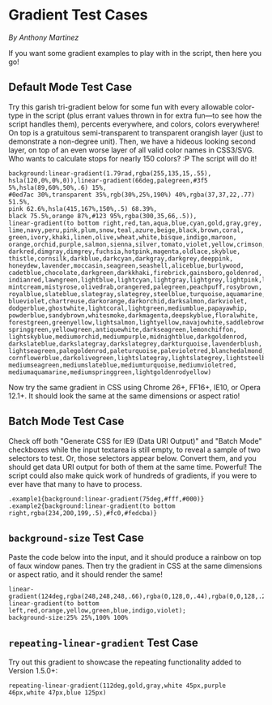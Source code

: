<h1>Gradient Test Cases</h1>
<p><em>By Anthony Martinez</em>
<p>If you want some gradient examples to play with in the script, then here you go!</p>
<h2>Default Mode Test Case</h2>
<p>Try this garish tri-gradient below for some fun with every allowable color-type in the script (plus errant values thrown in for extra fun&#8212;to see how the script handles them), percents everywhere, and colors, colors everywhere! On top is a gratuitous semi-transparent to transparent orangish layer (just to demonstrate a non-degree unit). Then, we have a hideous looking second layer, on top of an even worse layer of all valid color names in CSS3/SVG. Who wants to calculate stops for nearly 150 colors? :P The script will do it!</p>

<pre><code>background:linear-gradient(1.79rad,rgba(255,135,15,.55),
hsla(120,0%,0%,0)),linear-gradient(66deg,palegreen,#3f5 5%,hsla(89,60%,50%,.6) 15%,
#0ed7ac 30%,transparent 35%,rgb(30%,25%,190%) 40%,rgba(37,37,22,.77) 51.5%,
pink 62.6%,hsla(415,167%,150%,.5) 68.39%,
black 75.5%,orange 87%,#123 95%,rgba(300,35,66,.5)),
linear-gradient(to bottom right,red,tan,aqua,blue,cyan,gold,gray,grey,
lime,navy,peru,pink,plum,snow,teal,azure,beige,black,brown,coral,
green,ivory,khaki,linen,olive,wheat,white,bisque,indigo,maroon,
orange,orchid,purple,salmon,sienna,silver,tomato,violet,yellow,crimson,
darkred,dimgray,dimgrey,fuchsia,hotpink,magenta,oldlace,skyblue,
thistle,cornsilk,darkblue,darkcyan,darkgray,darkgrey,deeppink,
honeydew,lavender,moccasin,seagreen,seashell,aliceblue,burlywood,
cadetblue,chocolate,darkgreen,darkkhaki,firebrick,gainsboro,goldenrod,
indianred,lawngreen,lightblue,lightcyan,lightgray,lightgrey,lightpink,limegreen,
mintcream,mistyrose,olivedrab,orangered,palegreen,peachpuff,rosybrown,
royalblue,slateblue,slategray,slategrey,steelblue,turquoise,aquamarine,
blueviolet,chartreuse,darkorange,darkorchid,darksalmon,darkviolet,
dodgerblue,ghostwhite,lightcoral,lightgreen,mediumblue,papayawhip,
powderblue,sandybrown,whitesmoke,darkmagenta,deepskyblue,floralwhite,
forestgreen,greenyellow,lightsalmon,lightyellow,navajowhite,saddlebrown,
springgreen,yellowgreen,antiquewhite,darkseagreen,lemonchiffon,
lightskyblue,mediumorchid,mediumpurple,midnightblue,darkgoldenrod,
darkslateblue,darkslategray,darkslategrey,darkturquoise,lavenderblush,
lightseagreen,palegoldenrod,paleturquoise,palevioletred,blanchedalmond,
cornflowerblue,darkolivegreen,lightslategray,lightslategrey,lightsteelblue,
mediumseagreen,mediumslateblue,mediumturquoise,mediumvioletred,
mediumaquamarine,mediumspringgreen,lightgoldenrodyellow)
</code></pre>
<p>Now try the same gradient in CSS using Chrome 26+, FF16+, IE10, or Opera 12.1+. It should look the same at the same dimensions or aspect ratio!</p>
<h2>Batch Mode Test Case</h2>
 <p>Check off both "Generate CSS for IE9 (Data URI Output)" and "Batch Mode" checkboxes while the input textarea is still empty, to reveal a sample of two selectors to test. Or, those selectors appear below. Convert them, and you should get data URI output for both of them at the same time. Powerful! The script could also make quick work of hundreds of gradients, if you were to ever have that many to have to process.</p>
<pre><code>.example1{background:linear-gradient(75deg,#fff,#000)}
.example2{background:linear-gradient(to bottom right,rgba(234,200,199,.5),#fc0,#fedcba)}</code></pre>
<h2><code>background-size</code> Test Case</h2>
<p>Paste the code below into the input, and it should produce a rainbow on top of faux window panes. Then try the gradient in CSS at the same dimensions or aspect ratio, and it should render the same!</p>
<pre><code>linear-gradient(124deg,rgba(248,248,248,.66),rgba(0,128,0,.44),rgba(0,0,128,.22)),
linear-gradient(to bottom left,red,orange,yellow,green,blue,indigo,violet);
background-size:25% 25%,100% 100%</code></pre>
<h2><code>repeating-linear-gradient</code> Test Case</h2>
<p>Try out this gradient to showcase the repeating functionality added to Version 1.5.0+:</p>
<pre><code>repeating-linear-gradient(112deg,gold,gray,white 45px,purple 46px,white 47px,blue 125px)</code></pre>
